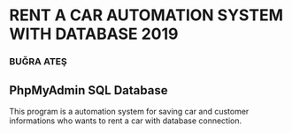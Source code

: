 
# RENT A CAR AUTOMATION SYSTEM WITH DATABASE 2019 
### BUĞRA ATEŞ
## PhpMyAdmin SQL Database
This program is a automation system for saving car and customer informations who wants to rent a car with database connection.
